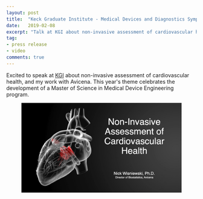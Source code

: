 ```yaml
---
layout: post
title:  "Keck Graduate Institute - Medical Devices and Diagnostics Symposium"
date:   2019-02-08
excerpt: "Talk at KGI about non-invasive assessment of cardiovascular health, and my work with Avicena."
tag:
- press release
- video
comments: true
---
```


Excited to speak at [KGI](https://www.kgi.edu/event/medical-devices-and-diagnostics-symposium/) about non-invasive assessment of cardiovascular health, and my work with Avicena. This year's theme celebrates the development of a Master of Science in Medical Device Engineering program.


<figure>
	<a href="https://www.kgi.edu/event/medical-devices-and-diagnostics-symposium/"><img src="../photos/KGI Avicena cover slide.jpg"></a>
</figure>


